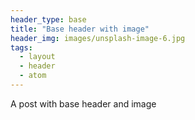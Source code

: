 ```yaml
---
header_type: base
title: "Base header with image"
header_img: images/unsplash-image-6.jpg
tags: 
  - layout 
  - header
  - atom
---
```


A post with base header and image